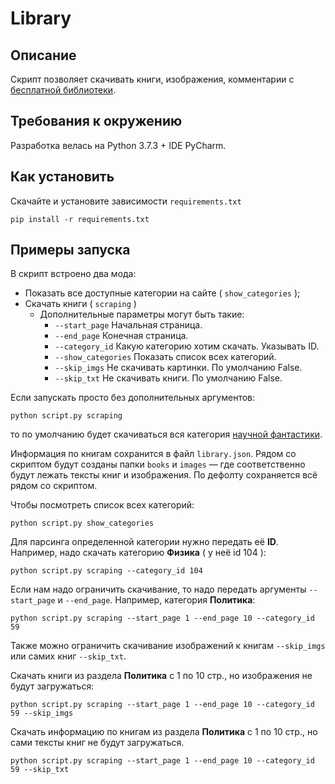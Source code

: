 # Library

## Описание
Скрипт позволяет скачивать книги, изображения, комментарии с [бесплатной библиотеки](http://tululu.org/).

## Требования к окружению
Разработка велась на Python 3.7.3 + IDE PyCharm.

## Как установить
Скачайте и установите зависимости `requirements.txt`

    pip install -r requirements.txt

## Примеры запуска
В скрипт встроено два мода:

* Показать все доступные категории на сайте ( `show_categories` );
* Скачать книги ( `scraping` )
    * Дополнительные параметры могут быть такие:
        * `--start_page` Начальная страница.
        * `--end_page` Конечная страница.
        * `--category_id` Какую категорию хотим скачать. Указывать ID.
        * `--show_categories` Показать список всех категорий.
        * `--skip_imgs` Не скачивать картинки. По умолчанию False.
        * `--skip_txt`  Не скачивать книги. По умолчанию False.
    

Если запускать просто без дополнительных аргументов:

    python script.py scraping
 
то по умолчанию будет скачиваться вся категория [научной фантастики](http://tululu.org/l55/).

Информация по книгам сохранится в файл `library.json`. Рядом со скриптом будут созданы папки `books` и `images` — 
где соответственно будут лежать тексты книг и изображения. По дефолту сохраняется всё рядом со скриптом.

Чтобы посмотреть список всех категорий:

    python script.py show_categories

Для парсинга определенной категории нужно передать её **ID**. Например, надо скачать категорию **Физика** ( у неё id 104 ):

    python script.py scraping --category_id 104 

Если нам надо ограничить скачивание, то надо передать аргументы `--start_page` и `--end_page`. Например, категория **Политика**:

    python script.py scraping --start_page 1 --end_page 10 --category_id 59 

Также можно ограничить скачивание изображений к книгам `--skip_imgs` или самих книг `--skip_txt`.

Скачать книги из раздела **Политика** с 1 по 10 стр., но изображения не будут загружаться:

    python script.py scraping --start_page 1 --end_page 10 --category_id 59 --skip_imgs

Скачать информацию по книгам из раздела **Политика** с 1 по 10 стр., но сами тексты книг не будут загружаться.  

    python script.py scraping --start_page 1 --end_page 10 --category_id 59 --skip_txt

